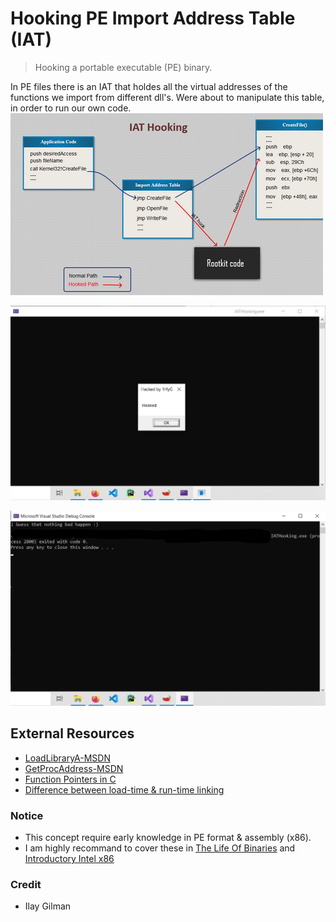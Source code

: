 # Hooking PE Import Address Table (IAT)

> Hooking a portable executable (PE) binary.

In PE files there is an IAT that holdes all the virtual addresses of the functions we import from different dll's.
Were about to manipulate this table, in order to run our own code.
![explaination](https://github.com/IlayG01/os_concepts_windows/blob/master/pe_iat_hooking/Images/explaination.png)

![hacked](https://github.com/IlayG01/os_concepts_windows/blob/master/pe_iat_hooking/Images/hacked.png)

![continue](https://github.com/IlayG01/os_concepts_windows/blob/master/pe_iat_hooking/Images/end.png)

## External Resources

- [LoadLibraryA-MSDN](https://docs.microsoft.com/en-us/windows/win32/api/libloaderapi/nf-libloaderapi-loadlibrarya)
- [GetProcAddress-MSDN](https://docs.microsoft.com/en-us/windows/win32/api/libloaderapi/nf-libloaderapi-getprocaddress)
- [Function Pointers in C](https://www.geeksforgeeks.org/function-pointer-in-c/)
- [Difference between load-time & run-time linking](https://stackoverflow.com/questions/2055840/difference-between-load-time-dynamic-linking-and-run-time-dynamic-linking)

### Notice

- This concept require early knowledge in PE format & assembly (x86).
- I am highly recommand to cover these in [The Life Of Binaries](https://www.youtube.com/watch?v=ls8I__h1IYE&list=PLUFkSN0XLZ-n_Na6jwqopTt1Ki57vMIc3) and [Introductory Intel x86](https://www.youtube.com/watch?v=H4Z0S9ZbC0g&list=PL038BE01D3BAEFDB0)

### Credit

- Ilay Gilman
